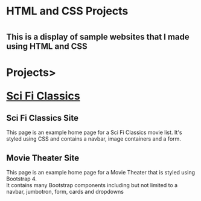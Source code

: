 <h1>HTML and CSS Projects<h1>

<h2>This is a display of sample websites that I made using HTML and CSS<h2>

<h1>Projects>

<p><a href="index1.html">Sci Fi Classics</a><p>
<p><a href="academy_cinemas.html"><Academy Cinemas></a>

<h2>Sci Fi Classics Site</h2>
<P>This page is an example home page for a Sci Fi Classics movie list. It's styled using CSS and contains a navbar, image containers and a form.</p>

<h2>Movie Theater Site</h2>
<p>This page is an example home page for a Movie Theater that is styled using Bootstrap 4.
<br>It contains many Bootstrap components including but not limited to a navbar, jumbotron, form, cards and dropdowns</br></p>


